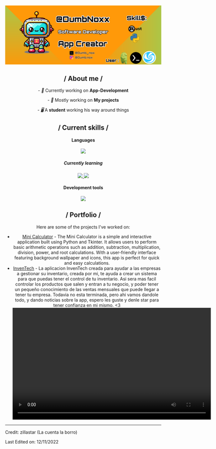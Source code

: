 <p align="center">
  <img src="/resources/Banneer.png">
</p>

<div>

<h2 align="center"> / About me /</h2>
<p align="center">
  - <i>👑</i> Currently working on <b>App-Development</b>
</p>
<p align="center">
  - <i>🎩</i> Mostly working on <b>My projects</b>
</p>
<p align="center">
  - <i>🖥️</i> A <b>student</b> working his way around things
</p>

<h2 align="center"> / Current skills / </h2>
<h4 align="center"> Languages </h4>
<p align="center">
  <a href="https://skillicons.dev">
    <img src="https://skillicons.dev/icons?i=py,rust" />
  </a>
</p>
<h5 align="center"> Currently learning </h5>
<p align="center">
  <a href="https://skillicons.dev">
    <img src="https://skillicons.dev/icons?i=haskell,php,ruby" />
  </a>
  <a href="https://skillicons.dev">
    <img src="https://skillicons.dev/icons?i=html,css,js,react" />
  </a>
</p>

<h4 align="center"> Development tools </h4>
<p align="center">
  <a href="https://skillicons.dev">
    <img src="https://skillicons.dev/icons?i=bash,sublime,mint,sqlite" />
  </a>
</p>

<h2 align="center"> / Portfolio / </h2>
<p align="center">
  Here are some of the projects I've worked on:
</p>
<ul align="center">
  <li><a href="https://github.com/DumbNoxx/Mini-calculator">Mini Calculator</a> - The Mini Calculator is a simple and interactive application built using Python and Tkinter. It allows users to perform basic arithmetic operations such as addition, subtraction, multiplication, division, power, and root calculations. With a user-friendly interface featuring background wallpaper and icons, this app is perfect for quick and easy calculations.</li>
<lu align="center">
  <li><a href='https://github.com/DumbNoxx/InvenTech2'>InvenTech</a> - La aplicacion InvenTech creada para ayudar a las empresas a gestionar su inventario, creada por mi, te ayuda a crear un sistema para que puedas tener el control de tu inventario. Asi sera mas facil controlar los productos que salen y entran a tu negocio, y poder tener un pequeño conocimiento de las ventas mensuales que puede llegar a tener tu empresa. Todavia no esta terminada, pero ahi vamos dandole todo, y dando noticias sobre la app, espero les guste y denle star para tener confianza en mi mismo. <3 </li>
    <video width="640" height="360" controls>
      <source src="/resources/video_inventech_alpha.mp4" type="video/mp4">
    </video>
</div>

------

Credit: zillastar (La cuenta la borro)

Last Edited on: 12/11/2022
